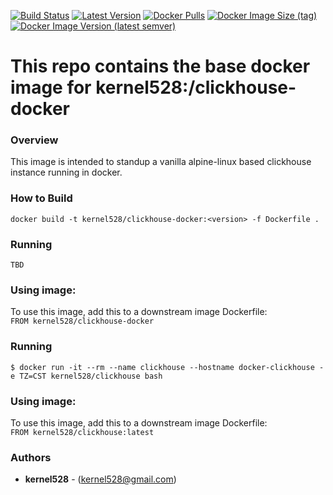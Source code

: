 [![Build Status](http://drone.kernelsanders.biz:8080/api/badges/kernel528/clickhouse-docker/status.svg?ref=refs/heads/3.21)](http://drone.kernelsanders.biz:8080/kernel528/clickhouse-docker)
[![Latest Version](https://img.shields.io/github/v/tag/kernel528/clickhouse-docker)](https://github.com/kernel528/clickhouse-docker/releases/latest)
[![Docker Pulls](https://img.shields.io/docker/pulls/kernel528/clickhouse)](https://hub.docker.com/r/kernel528/clickhouse)
[![Docker Image Size (tag)](https://img.shields.io/docker/image-size/kernel528/clickhouse)](https://hub.docker.com/r/kernel528/clickhouse/)
[![Docker Image Version (latest semver)](https://img.shields.io/docker/v/kernel528/clickhouse?sort=semver)](https://hub.docker.com/r/kernel528/clickhouse)

# This repo contains the base docker image for kernel528:/clickhouse-docker

### Overview
This image is intended to standup a vanilla alpine-linux based clickhouse instance running in docker.

### How to Build
``docker build -t kernel528/clickhouse-docker:<version> -f Dockerfile .``

### Running
``TBD``

### Using image:
To use this image, add this to a downstream image Dockerfile:  
``FROM kernel528/clickhouse-docker``

### Running
``$ docker run -it --rm --name clickhouse --hostname docker-clickhouse -e TZ=CST kernel528/clickhouse bash``

### Using image:
To use this image, add this to a downstream image Dockerfile:  
``FROM kernel528/clickhouse:latest``


### Authors
* **kernel528** - (kernel528@gmail.com)

